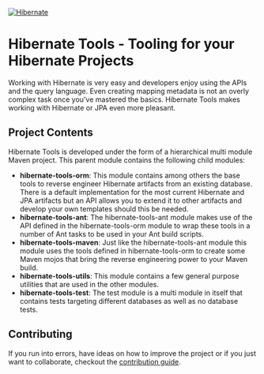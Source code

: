 <!--
  ~ Hibernate Tools, Tooling for your Hibernate Projects
  ~
  ~ Copyright 2020 Red Hat, Inc.
  ~
  ~ Licensed under the GNU Lesser General Public License (LGPL), 
  ~ version 2.1 or later (the "License").
  ~ You may not use this file except in compliance with the License.
  ~ You may read the licence in the 'lgpl.txt' file in the root folder of 
  ~ project or obtain a copy at
  ~
  ~     http://www.gnu.org/licenses/lgpl-2.1.html
  ~
  ~ Unless required by applicable law or agreed to in writing, software
  ~ distributed under the License is distributed on an "AS IS" basis,
  ~ WITHOUT WARRANTIES OR CONDITIONS OF ANY KIND, either express or implied.
  ~ See the License for the specific language governing permissions and
  ~ limitations under the License.
  -->

[![Hibernate](https://static.jboss.org/hibernate/images/hibernate_200x150.png)](https://tools.hibernate.org)

# Hibernate Tools - Tooling for your Hibernate Projects

Working with Hibernate is very easy and developers enjoy using the APIs and the query language. Even creating mapping metadata is not an overly complex task once you've mastered the basics. Hibernate Tools makes working with Hibernate or JPA even more pleasant.

## Project Contents

Hibernate Tools is developed under the form of a hierarchical multi module Maven project. This parent module contains the following child modules:

* **hibernate-tools-orm**: 
This module contains among others the base tools to reverse engineer Hibernate artifacts from an existing database. There is a default implementation for the most current Hibernate and JPA artifacts but an API allows you to extend it to other artifacts and develop your own templates should this be needed.  
* **hibernate-tools-ant**:
The hibernate-tools-ant module makes use of the API defined in the hibernate-tools-orm module to wrap these tools in a number of Ant tasks to be used in your Ant build scripts.
* **hibernate-tools-maven**:
Just like the hibernate-tools-ant module this module uses the tools defined in hibernate-tools-orm to create some Maven mojos that bring the reverse engineering power to your Maven build.
* **hibernate-tools-utils**:
This module contains a few general purpose utilities that are used in the other modules.
* **hibernate-tools-test**:
The test module is a multi module in itself that contains tests targeting different databases as well as no database tests.

## Contributing

If you run into errors, have ideas on how to improve the project or if you just want to collaborate, checkout the [contribution guide](./contribute.md).